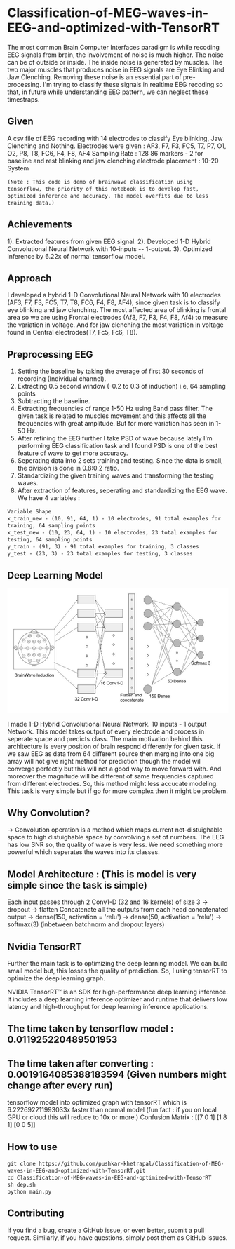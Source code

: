 # Classification-of-MEG-waves-in-EEG-and-optimized-with-TensorRT

The most common Brain Computer Interfaces paradigm is while recoding EEG signals from brain, the involvement of noise is much higher. The noise can be of outside or inside. The inside noise is generated by muscles. The two major muscles that produces noise in EEG signals are Eye Blinking and Jaw Clenching. Removing these noise is an essential part of pre-processing. I'm trying to classify these signals in realtime EEG recoding so that, in future while understanding EEG pattern, we can neglect these timestraps.

## Given
A csv file of EEG recording with 14 electrodes to classify Eye blinking, Jaw Clenching and Nothing.
Electrodes were given : AF3, F7, F3, FC5, T7, P7, O1, O2, P8, T8, FC6, F4, F8, AF4
Sampling Rate : 128
86 markers - 2 for baseline and rest blinking and jaw clenching
electrode placement : 10-20 System

```
(Note : This code is demo of brainwave classification using tensorflow, the priority of this notebook is to develop fast, optimized inference and accuracy. The model overfits due to less training data.)
```
## Achievements
1). Extracted features from given EEG signal.
2). Developed 1-D Hybrid Convolutional Neural Network with 10-inputs -- 1-output.
3). Optimized inference by 6.22x of normal tensorflow model.

## Approach
I developed a hybrid 1-D Convolutional Neural Network with 10 electrodes (AF3, F7, F3, FC5, T7, T8, FC6, F4, F8, AF4), since given task is to classify eye blinking and jaw clenching. The most affected area of blinking is frontal area so we are using Frontal electrodes (Af3, F7, F3, F4, F8, Af4) to measure the variation in voltage. And for jaw clenching the most variation in voltage found in Central electrodes(T7, Fc5, Fc6, T8).

## Preprocessing EEG
1. Setting the baseline by taking the average of first 30 seconds of recording (Individual channel).
2. Extracting 0.5 second window (-0.2 to 0.3 of induction) i.e, 64 sampling points
3. Subtracting the baseline.
4. Extracting frequencies of range 1-50 Hz using Band pass filter. The given task is related to muscles movement and this affects all the frequencies with great amplitude. But for more variation has seen in 1-50 Hz.
5. After refining the EEG further I take PSD of wave because lately I'm performing EEG classification task and I found PSD is one of the best feature of wave to get more accuracy.
6. Seperating data into 2 sets training and testing. Since the data is small, the division is done in 0.8:0.2 ratio.
7. Standardizing the given training waves and transforming the testing waves.
6. After extraction of features, seperating and standardizing the EEG wave. We have 4 variables :

```
Variable Shape
x_train_new - (10, 91, 64, 1) - 10 electrodes, 91 total examples for training, 64 sampling points
x_test_new - (10, 23, 64, 1) - 10 electrodes, 23 total examples for testing, 64 sampling points
y_train - (91, 3) - 91 total examples for training, 3 classes
y_test - (23, 3) - 23 total examples for testing, 3 classes
```

## Deep Learning Model

![](/media/archimegeeg.jpeg)

I made 1-D Hybrid Convolutional Neural Network. 10 inputs - 1 output Network. This model takes output of every electrode and process in seperate space and predicts class.
The main motivation behind this architecture is every position of brain respond differently for given task. If we saw EEG as data from 64 different source then merging into one big array will not give right method for prediction though the model will converge perfectly but this will not a good way to move forward with. And moreover the magnitude will be different of same frequencies captured from different electrodes. So, this method might less accucate modeling. This task is very simple but if go for more complex then it might be problem.

## Why Convolution?
-> Convolution operation is a method which maps current not-distuighable space to high distuighable space by convolving a set of numbers. The EEG has low SNR so, the quality of wave is very less. We need something more powerful which seperates the waves into its classes.

## Model Architecture : (This is model is very simple since the task is simple)

Each input passes through 2 Conv1-D (32 and 16 kernels) of size 3 -> dropout -> flatten Concatenate all the outputs from each head concatenated output -> dense(150, activation = 'relu') -> dense(50, activation = 'relu') -> softmax(3) (inbetween batchnorm and dropout layers)

## Nvidia TensorRT
Further the main task is to optimizing the deep learning model. We can build small model but, this losses the quality of prediction. So, I using tensorRT to optimize the deep learning graph.

NVIDIA TensorRT™ is an SDK for high-performance deep learning inference. It includes a deep learning inference optimizer and runtime that delivers low latency and high-throughput for deep learning inference applications.
## The time taken by tensorflow model : 0.011925220489501953
## The time taken after converting : 0.0019164085388183594 (Given numbers might change after every run)
tensorflow model into optimized
graph with tensorRT
which is 6.222692211993033x faster than normal model
(fun fact : if you on local GPU or cloud this will reduce to 10x or more.)
Confusion Matrix :
[[7 0 1]
[1 8 1]
[0 0 5]]

## How to use

```
git clone https://github.com/pushkar-khetrapal/Classification-of-MEG-waves-in-EEG-and-optimized-with-TensorRT.git
cd Classification-of-MEG-waves-in-EEG-and-optimized-with-TensorRT
sh dep.sh
python main.py
```

## Contributing

If you find a bug, create a GitHub issue, or even better, submit a pull request. Similarly, if you have questions, simply post them as GitHub issues.